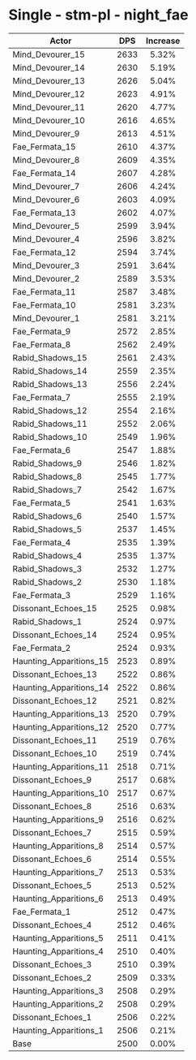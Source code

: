 # Single - stm-pl - night_fae
| Actor | DPS | Increase |
|---|:---:|:---:|
|Mind_Devourer_15|2633|5.32%|
|Mind_Devourer_14|2630|5.19%|
|Mind_Devourer_13|2626|5.04%|
|Mind_Devourer_12|2623|4.91%|
|Mind_Devourer_11|2620|4.77%|
|Mind_Devourer_10|2616|4.65%|
|Mind_Devourer_9|2613|4.51%|
|Fae_Fermata_15|2610|4.37%|
|Mind_Devourer_8|2609|4.35%|
|Fae_Fermata_14|2607|4.28%|
|Mind_Devourer_7|2606|4.24%|
|Mind_Devourer_6|2603|4.09%|
|Fae_Fermata_13|2602|4.07%|
|Mind_Devourer_5|2599|3.94%|
|Mind_Devourer_4|2596|3.82%|
|Fae_Fermata_12|2594|3.74%|
|Mind_Devourer_3|2591|3.64%|
|Mind_Devourer_2|2589|3.53%|
|Fae_Fermata_11|2587|3.48%|
|Fae_Fermata_10|2581|3.23%|
|Mind_Devourer_1|2581|3.21%|
|Fae_Fermata_9|2572|2.85%|
|Fae_Fermata_8|2562|2.49%|
|Rabid_Shadows_15|2561|2.43%|
|Rabid_Shadows_14|2559|2.35%|
|Rabid_Shadows_13|2556|2.24%|
|Fae_Fermata_7|2555|2.19%|
|Rabid_Shadows_12|2554|2.16%|
|Rabid_Shadows_11|2552|2.06%|
|Rabid_Shadows_10|2549|1.96%|
|Fae_Fermata_6|2547|1.88%|
|Rabid_Shadows_9|2546|1.82%|
|Rabid_Shadows_8|2545|1.77%|
|Rabid_Shadows_7|2542|1.67%|
|Fae_Fermata_5|2541|1.63%|
|Rabid_Shadows_6|2540|1.57%|
|Rabid_Shadows_5|2537|1.45%|
|Fae_Fermata_4|2535|1.39%|
|Rabid_Shadows_4|2535|1.37%|
|Rabid_Shadows_3|2532|1.27%|
|Rabid_Shadows_2|2530|1.18%|
|Fae_Fermata_3|2529|1.16%|
|Dissonant_Echoes_15|2525|0.98%|
|Rabid_Shadows_1|2524|0.97%|
|Dissonant_Echoes_14|2524|0.95%|
|Fae_Fermata_2|2524|0.93%|
|Haunting_Apparitions_15|2523|0.89%|
|Dissonant_Echoes_13|2522|0.86%|
|Haunting_Apparitions_14|2522|0.86%|
|Dissonant_Echoes_12|2521|0.82%|
|Haunting_Apparitions_13|2520|0.79%|
|Haunting_Apparitions_12|2520|0.77%|
|Dissonant_Echoes_11|2519|0.76%|
|Dissonant_Echoes_10|2519|0.74%|
|Haunting_Apparitions_11|2518|0.71%|
|Dissonant_Echoes_9|2517|0.68%|
|Haunting_Apparitions_10|2517|0.67%|
|Dissonant_Echoes_8|2516|0.63%|
|Haunting_Apparitions_9|2516|0.62%|
|Dissonant_Echoes_7|2515|0.59%|
|Haunting_Apparitions_8|2514|0.57%|
|Dissonant_Echoes_6|2514|0.55%|
|Haunting_Apparitions_7|2513|0.53%|
|Dissonant_Echoes_5|2513|0.52%|
|Haunting_Apparitions_6|2513|0.49%|
|Fae_Fermata_1|2512|0.47%|
|Dissonant_Echoes_4|2512|0.46%|
|Haunting_Apparitions_5|2511|0.41%|
|Haunting_Apparitions_4|2510|0.40%|
|Dissonant_Echoes_3|2510|0.39%|
|Dissonant_Echoes_2|2509|0.33%|
|Haunting_Apparitions_3|2508|0.29%|
|Haunting_Apparitions_2|2508|0.29%|
|Dissonant_Echoes_1|2506|0.22%|
|Haunting_Apparitions_1|2506|0.21%|
|Base|2500|0.00%|
